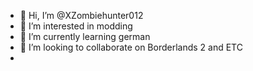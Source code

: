 - 👋 Hi, I’m @XZombiehunter012
- 👀 I’m interested in modding
- 🌱 I’m currently learning german 
- 💞️ I’m looking to collaborate on Borderlands 2 and ETC
- 
